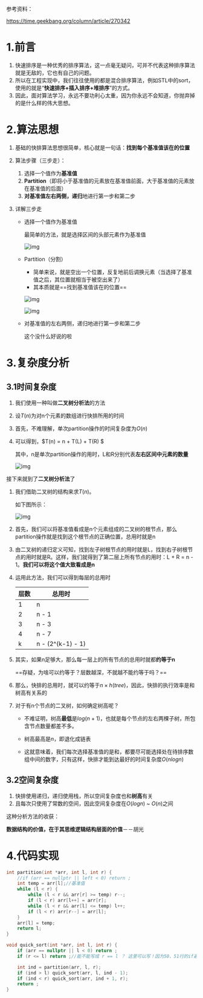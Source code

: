 参考资料：

https://time.geekbang.org/column/article/270342



# 1.前言

1. 快速排序是一种优秀的排序算法，这一点毫无疑问，可并不代表这种排序算法就是无敌的，它也有自己的问题。
2. 所以在工程实现中，我们往往使用的都是混合排序算法，例如STL中的sort，使用的就是“**快速排序+插入排序+堆排序**”的方式。
3. 因此，面对算法学习，永远不要功利心太重，因为你永远不会知道，你抛弃掉的是什么样的伟大思想。



# 2.算法思想

1. 基础的快排算法思想很简单，核心就是一句话：**找到每个基准值该在的位置**

2. 算法步骤（三步走）：

   1. 选择一个值作为**基准值**
   2. **Partition**（即将小于基准值的元素放在基准值前面，大于基准值的元素放在基准值的后面）
   3. **对基准值左右两侧，递归**地进行第一步和第二步

3. 详解三步走

   + 选择一个值作为基准值

     最简单的方法，就是选择区间的头部元素作为基准值

     ![img](https://wx2.sinaimg.cn/mw690/005LasY6ly1govaf9kyr9j30iz08xdgw.jpg)

   + Partition（分割）

     + 简单来说，就是空出一个位置，反复地前后调换元素（当选择了基准值之后，其位置就相当于被空出来了）
     + 其本质就是==找到基准值该在的位置==

     

     ![img](https://wx4.sinaimg.cn/mw690/005LasY6ly1govaie4plkj30ib095my5.jpg)

     ![img](https://wx4.sinaimg.cn/mw690/005LasY6ly1govaiovwrlj30jo0aeacj.jpg)

   + 对基准值的左右两侧，递归地进行第一步和第二步

     这个没什么好说的啦



# 3.复杂度分析

## 3.1时间复杂度

1. 我们使用一种叫做**二叉树分析法**的方法

2. 设$T(n)$为对n个元素的数组进行快排所用的时间

3. 首先，不难理解，单次partition操作的时间复杂度为$O(n)$

4. 可以得到，$T(n) = n + T(L) + T(R) $

   其中，n是单次partition操作的用时，L和R分别代表**左右区间中元素的数量**

   ![img](https://wx3.sinaimg.cn/mw690/005LasY6ly1govaxkkh29j30iy09tjsu.jpg)



接下来就到了**二叉树分析法**了

1. 我们借助二叉树的结构来求$T(n)$。

   如下图所示：

   ![img](https://wx3.sinaimg.cn/mw690/005LasY6ly1govd6bf5rrj30jo0a30ux.jpg)

2. 首先，我们可以将基准值看成是n个元素组成的二叉树的根节点，那么partition操作就是找到这个根节点的正确位置，总用时就是n

3. 由二叉树的递归定义可知，找到左子树根节点的用时就是L，找到右子树根节点的用时就是R。这样，我们就得到了第二层上所有节点的用时：L + R = n - 1。**我们可以将这个值大致看成是n**

4. 运用此方法，我们可以得到每层的总用时

   | 层数 | 总用时            |
   | ---- | ----------------- |
   | 1    | n                 |
   | 2    | n - 1             |
   | 3    | n - 3             |
   | 4    | n - 7             |
   | k    | n - (2^(k-1) - 1) |

5. 其实，如果n足够大，那么每一层上的所有节点的总用时就都**约等于n**

   ==存疑，为啥可以约等于？层数越深，不就越不能约等于吗？==

6. 那么，快排的总用时，就可以约等于$n \times h(tree)$，因此，快排的执行效率是和树高有关系的

7. 对于有n个节点的二叉树，如何确定树高呢？

   + 不难证明，树高**最低**是$log(n+1)$，也就是每个节点的左右两棵子树，所包含节点数量都差不多。

   + 树高最高是$n$，即退化成链表

   + 这就意味着，我们每次选择基准值的是和，都要尽可能选择处在待排序数组中间的数字，只有这样，快排才能到达最好的时间复杂度$O(nlogn)$



## 3.2空间复杂度

1. 快排使用递归，递归使用栈，所以空间复杂度也和**树高**有关
2. 且每次只使用了常数的空间，因此空间复杂度在$O(logn)$ ~ $O(n)$之间



这种分析方法的收获：

**数据结构的价值，在于其思维逻辑结构层面的价值**－－胡光



# 4.代码实现

```c++
int partition(int *arr, int l, int r) {
    //if (arr == nullptr || left < 0) return ;
    int temp = arr[l];//基准值
    while (l < r) {
        while (l < r && arr[r] >= temp) r--;
        if (l < r) arr[l++] = arr[r];
        while (l < r && arr[l] <= temp) l++;
        if (l < r) arr[r--] = arr[l];
    }
    arr[l] = temp;
    return l;
}

void quick_sort(int *arr, int l, int r) {
    if (arr == nullptr || l < 0) return ;
    if (r <= l) return ;//能不能写成 r == l ？ 这里可以写！因为50、51行的if避免了r<l的情况！

    int ind = partition(arr, l, r);
    if (ind > l) quick_sort(arr, l, ind - 1);
    if (ind < r) quick_sort(arr, ind + 1, r);
    return ;
}
```

